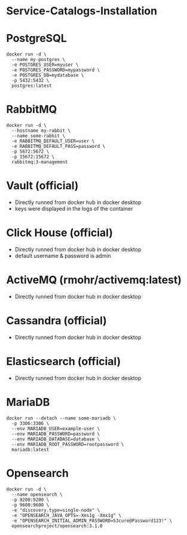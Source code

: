 # Service-Catalogs-Installation
# PostgreSQL
```
docker run -d \
  --name my-postgres \
  -e POSTGRES_USER=myuser \
  -e POSTGRES_PASSWORD=mypassword \
  -e POSTGRES_DB=mydatabase \
  -p 5432:5432 \
  postgres:latest
```
# RabbitMQ
```
docker run -d \
  --hostname my-rabbit \
  --name some-rabbit \
  -e RABBITMQ_DEFAULT_USER=user \
  -e RABBITMQ_DEFAULT_PASS=password \
  -p 5672:5672 \
  -p 15672:15672 \
  rabbitmq:3-management
```
# Vault (official)
- Directly runned from docker hub in docker desktop
- keys were displayed in the logs of the container

# Click House (official)
- Directly runned from docker hub in docker desktop
- default username & password is admin

# ActiveMQ (rmohr/activemq:latest)
- Directly runned from docker hub in docker desktop

# Cassandra (official)
- Directly runned from docker hub in docker desktop

# Elasticsearch (official)
- Directly runned from docker hub in docker desktop

# MariaDB
```
docker run --detach --name some-mariadb \
  -p 3306:3306 \
  --env MARIADB_USER=example-user \
  --env MARIADB_PASSWORD=password \
  --env MARIADB_DATABASE=database \
  --env MARIADB_ROOT_PASSWORD=rootpassword \
  mariadb:latest
```
# Opensearch
```
docker run -d \
  --name opensearch \
  -p 9200:9200 \
  -p 9600:9600 \
  -e "discovery.type=single-node" \
  -e "OPENSEARCH_JAVA_OPTS=-Xms1g -Xmx1g" \
  -e "OPENSEARCH_INITIAL_ADMIN_PASSWORD=S3cure@Password123!" \
  opensearchproject/opensearch:3.1.0
```
